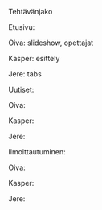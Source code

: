 Tehtävänjako


Etusivu:

Oiva: slideshow, opettajat

Kasper: esittely

Jere: tabs


Uutiset:

Oiva: 

Kasper: 

Jere: 


Ilmoittautuminen:

Oiva: 

Kasper: 

Jere: 
